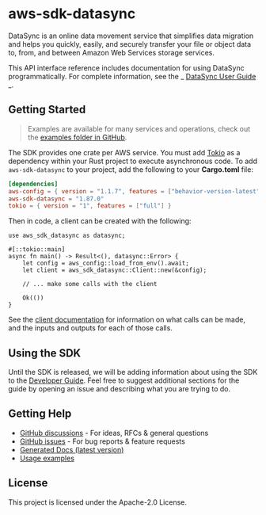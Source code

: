 # aws-sdk-datasync

DataSync is an online data movement service that simplifies data migration and helps you quickly, easily, and securely transfer your file or object data to, from, and between Amazon Web Services storage services.

This API interface reference includes documentation for using DataSync programmatically. For complete information, see the _ [DataSync User Guide](https://docs.aws.amazon.com/datasync/latest/userguide/what-is-datasync.html) _.

## Getting Started

> Examples are available for many services and operations, check out the
> [examples folder in GitHub](https://github.com/awslabs/aws-sdk-rust/tree/main/examples).

The SDK provides one crate per AWS service. You must add [Tokio](https://crates.io/crates/tokio)
as a dependency within your Rust project to execute asynchronous code. To add `aws-sdk-datasync` to
your project, add the following to your **Cargo.toml** file:

```toml
[dependencies]
aws-config = { version = "1.1.7", features = ["behavior-version-latest"] }
aws-sdk-datasync = "1.87.0"
tokio = { version = "1", features = ["full"] }
```

Then in code, a client can be created with the following:

```rust,no_run
use aws_sdk_datasync as datasync;

#[::tokio::main]
async fn main() -> Result<(), datasync::Error> {
    let config = aws_config::load_from_env().await;
    let client = aws_sdk_datasync::Client::new(&config);

    // ... make some calls with the client

    Ok(())
}
```

See the [client documentation](https://docs.rs/aws-sdk-datasync/latest/aws_sdk_datasync/client/struct.Client.html)
for information on what calls can be made, and the inputs and outputs for each of those calls.

## Using the SDK

Until the SDK is released, we will be adding information about using the SDK to the
[Developer Guide](https://docs.aws.amazon.com/sdk-for-rust/latest/dg/welcome.html). Feel free to suggest
additional sections for the guide by opening an issue and describing what you are trying to do.

## Getting Help

* [GitHub discussions](https://github.com/awslabs/aws-sdk-rust/discussions) - For ideas, RFCs & general questions
* [GitHub issues](https://github.com/awslabs/aws-sdk-rust/issues/new/choose) - For bug reports & feature requests
* [Generated Docs (latest version)](https://awslabs.github.io/aws-sdk-rust/)
* [Usage examples](https://github.com/awslabs/aws-sdk-rust/tree/main/examples)

## License

This project is licensed under the Apache-2.0 License.

